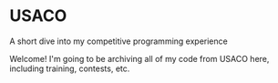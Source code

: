 # USACO
A short dive into my competitive programming experience

Welcome!
I'm going to be archiving all of my code from USACO here, including training, contests, etc. 
